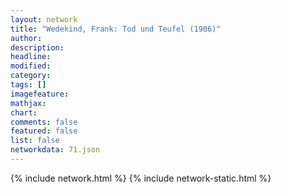 ```yaml
---
layout: network
title: "Wedekind, Frank: Tod und Teufel (1906)"
author:
description:
headline:
modified:
category:
tags: []
imagefeature: 
mathjax: 
chart: 
comments: false
featured: false
list: false
networkdata: 71.json
---
```

{% include network.html %}
{% include network-static.html %}
